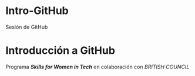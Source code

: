 # Intro-GitHub


 Sesión de GitHub

# Introducción a GitHub

Programa _**Skills for Women in Tech**_ en colaboración con *BRITISH COUNCIL*
